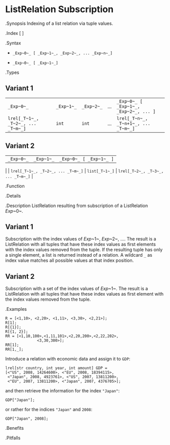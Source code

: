 # ListRelation Subscription

.Synopsis
Indexing of a list relation via tuple values.

.Index
[ ]

.Syntax

*  `_Exp~0~_ [ _Exp~1~_, _Exp~2~_, ... _Exp~n~_]`

*  `_Exp~0~_ [ _Exp~1~_]`

.Types
## Variant 1


|                                     |            |            |     |                                         |
| --- | --- | --- | --- | --- |
| `_Exp~0~_`                          | `_Exp~1~_` | `_Exp~2~_` | ... | `_Exp~0~_ [ _Exp~1~_, _Exp~2~_, ... ]`  |
| `lrel[_T~1~_, _T~2~_, ... _T~m~_]`    | `int`     |  `int`    | ... | `lrel[_T~n~_, _T~n+1~_, ... _T~m~_]`    |


## Variant 2

|                                     |                |                                     |
| --- | --- | --- |
| `_Exp~0~_`                          | `_Exp~1~_`     | `_Exp~0~_ [ _Exp~1~_ ]`             |
|
| `lrel[_T~1~_, _T~2~_, ... _T~m~_]`    | `list[_T~1~_]` | `lrel[_T~2~_, _T~3~_, ... _T~m~_]`   |


.Function

.Details

.Description
ListRelation resulting from subscription of a ListRelation _Exp_~0~.

## Variant 1

Subscription with the index values of _Exp_~1~, _Exp_~2~, .... 
The result is a ListRelation with all tuples that have these index values as first elements 
with the index values removed from the tuple. 
If the resulting tuple has only a single element, a list is returned instead of a relation. 
A wildcard `_` as index value matches all possible values at that index position.

## Variant 2

Subscription with a set of the index values of _Exp_~1~.
The result is a ListRelation with all tuples that have these index values as first element
with the index values removed from the tuple. 

.Examples
```rascal-shell
R = [<1,10>, <2,20>, <1,11>, <3,30>, <2,21>];
R[1];
R[{1}];
R[{1, 2}];
RR = [<1,10,100>,<1,11,101>,<2,20,200>,<2,22,202>,
              <3,30,300>];
RR[1];
RR[1,_];
```
Introduce a relation with economic data and assign it to `GDP`:
```rascal-shell,continue
lrel[str country, int year, int amount] GDP =
[<"US", 2008, 14264600>, <"EU", 2008, 18394115>,
 <"Japan", 2008, 4923761>, <"US", 2007, 13811200>, 
 <"EU", 2007, 13811200>, <"Japan", 2007, 4376705>];
```
and then retrieve the information for the index `"Japan"`:
```rascal-shell,continue
GDP["Japan"];
```
or rather for the indices `"Japan"` and `2008`:
```rascal-shell,continue
GDP["Japan", 2008];
```

.Benefits

.Pitfalls

